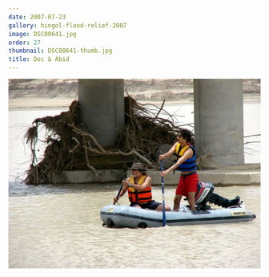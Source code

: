 ```yaml
---
date: 2007-07-23
gallery: hingol-flood-relief-2007
image: DSC00641.jpg
order: 27
thumbnail: DSC00641-thumb.jpg
title: Doc & Abid
---
```


![Doc & Abid](./DSC00641.jpg)